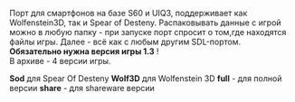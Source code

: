 Порт для смартфонов на базе S60 и UIQ3, поддерживает как Wolfenstein3D, так и Spear of Desteny. Распаковывать данные с игрой можно в любую папку - при запуске порт спросит о том,где находятся файлы игры. Далее - всё как с любым другим SDL-портом. **Обязательно нужна версия игры 1.3** !  
В архиве - 4 версии игры. 

**Sod** для Spear Of Desteny
**Wolf3D** для Wolfenstein 3D
**full** \- для полной версии
**share** \- для shareware версии